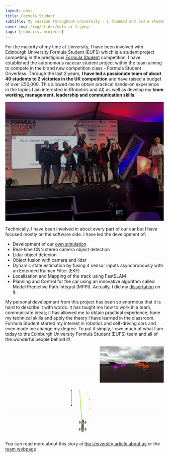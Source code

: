 ```yaml
---
layout: post
title: Formula Student
subtitle: My passion throughout university - I founded and led a student team to develop an autonomous racecar
cover-img: /img/slider/eufs-ai-1.jpeg
tags: [robotics, projects]
---
```


For the majority of my time at University, I have been involved with Edinburgh University Formula Student (EUFS)
which is a student project competing in the prestigious [Formula Student](https://www.imeche.org/events/formula-student)
competition. I have established the autonomous racecar student project within the team aiming to compete in the brand
new competition class - Formula Student Driverless. Through the last 2 years, **I have led a passionate team of
about 40 students to 2 victories in the UK competition** and have raised a budget of over £50,000.
This allowed me to obtain practical hands-on experience in the topics I am interested in (Robotics and AI)
as well as develop my **team working, management, leadership and communication skills**.

![EUFS on the winners podium](/img/slider/eufs-ai-2.jpg)

Technically, I have been involved in about every part of our car but I have focused mostly on the software side.
I have led the development of:

- Development of our [own simulation](https://gitlab.com/eufs/eufs_sim)
- Real-time CNN stereo camera object detection
- Lidar object detecion
- Object fusion with camera and lidar
- Dynamic state estimation by fusing 4 sensor inputs asynchronously with an Extended Kalman Filter (EKF)
- Localisation and Mapping of the track using FastSLAM
- Planning and Control for the car using an innovative algorithm called Model Predictive Path Integral (MPPI).
Actually, I did my [dissertation](files/Ignat_MInf1_project.pdf) on it.

My personal development from this project has been so enormous that it is hard to describe it with words.
It has taught me how to work in a team, communicate ideas; it has allowed me to obtain practical experience,
hone my technical skills and apply the theory I have learned in the classroom. Formula Student started
my interest in robotics and self-driving cars and even made me change my degree. To put it simply,
I owe much of what I am today to the Edinburgh University Formula Student (EUFS) team and
all of the wonderful people behind it!

![Data visualization from one of our runs](/img/eufs.gif)

You can read more about this story at [the University article about us](https://www.ed.ac.uk/informatics/news-events/stories/2018/students-on-quest-for-high-speed-success)
or the [team webpage](http://eufs.eusa.ed.ac.uk/ai)
